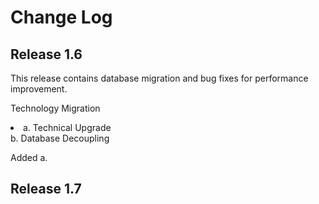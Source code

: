 # Change Log



## Release 1.6
This release contains database migration and bug fixes for performance improvement.

Technology Migration
<li>a. Technical Upgrade</li>
b. Database Decoupling

Added
a. 

## Release 1.7
